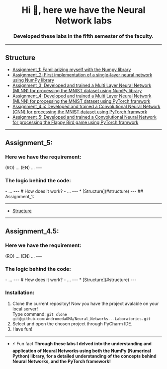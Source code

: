 <h1 align="center">Hi 👋, here we have the Neural Network labs</h1>
<h3 align="center">Developed these labs in the fifth semester of the faculty.</h3>

---

## Structure
* [Assignment_1: Familiarizing myself with the Numpy library](#assignment_1)
* [Assignment_2: First implementation of a single-layer neural network using NumPy library](#assignment_2)
* [Assignment_3: Developed and trained a Multi Layer Neural Network (MLNN) for processing the MNIST dataset using NumPy library](#assignment_3)
* [Assignment_4: Developed and trained a Multi Layer Neural Network (MLNN) for processing the MNIST dataset using PyTorch framwork](#assignment_4)
* [Assignment_4.5: Developed and trained a Convolutional Neural Network (CNN) for processing the MNIST dataset using PyTorch framwork](#assignment_4.5)
* [Assignment_5: Developed and trained a Convolutional Neural Network for processing the Flappy Bird game using PyTorch framwork](#assignment_5)

--------------------------------------------------------------------------------
## Assignment_5:
<h3 align="left">Here we have the requirement:</h3>
(RO) ...
(EN) ...
---
<h3 align="left">The logic behind the code:</h3>
  - ...
---
# How does it work?
- ...
---
 * [Structure](#structure)
---
## Assignment_1:

---
 * [Structure](#structure)
---

## Assignment_4.5:
<h3 align="left">Here we have the requirement:</h3>
(RO) ...
(EN) ...
---
<h3 align="left">The logic behind the code:</h3>
  - ...
---
# How does it work?
- ...
---
 * [Structure](#structure)
---

<h3 align="left">Installation:</h3>

1. Clone the current repositoy! Now you have the project avalable on your local server!</br>
 Type command: ```git clone git@github.com:AndromedaOMA/Neural_Networks---Laboratories.git```
2. Select and open the chosen project through PyCharm IDE.
3. Have fun!
    
---

- ⚡ Fun fact **Through these labs I delved into the understanding and application of Neural Networks using both the NumPy (Numerical Python) library, for a detailed understanding of the concepts behind Neural Networks, and the PyTorch framework!**
